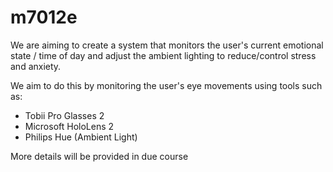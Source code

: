 # m7012e

We are aiming to create a system that monitors the user's current emotional state / time of day and adjust the ambient lighting to reduce/control stress and anxiety.

We aim to do this by monitoring the user's eye movements using tools such as:
- Tobii Pro Glasses 2
- Microsoft HoloLens 2
- Philips Hue (Ambient Light)

More details will be provided in due course
